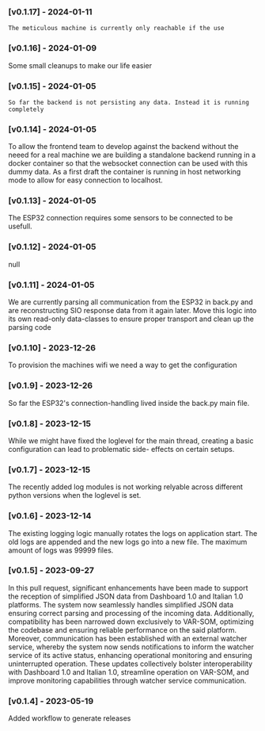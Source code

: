 
### [v0.1.17] - 2024-01-11
    The meticulous machine is currently only reachable if the use


### [v0.1.16] - 2024-01-09
Some small cleanups to make our life easier


### [v0.1.15] - 2024-01-05
    So far the backend is not persisting any data. Instead it is running completely


### [v0.1.14] - 2024-01-05
To allow the frontend team to develop against the backend without the neeed for a real machine we are building a standalone backend running in a docker container so that the websocket connection can be used with this dummy data. As a first draft the container is running in host networking mode to allow for easy connection to localhost.


### [v0.1.13] - 2024-01-05
The ESP32 connection requires some sensors to be connected to be usefull.


### [v0.1.12] - 2024-01-05
null


### [v0.1.11] - 2024-01-05
We are currently parsing all communication from the ESP32 in back.py and are reconstructing SIO response data from it again later. Move this logic into its own read-only data-classes to ensure proper transport and clean up the parsing code


### [v0.1.10] - 2023-12-26
To provision the machines wifi we need a way to get the configuration


### [v0.1.9] - 2023-12-26
So far the ESP32's connection-handling lived inside the back.py main file.


### [v0.1.8] - 2023-12-15
While we might have fixed the loglevel for the main thread, creating a basic configuration can lead to problematic side- effects on certain setups.


### [v0.1.7] - 2023-12-15
The recently added log modules is not working relyable across different python versions when the loglevel is set.


### [v0.1.6] - 2023-12-14
The existing logging logic manually rotates the logs on application start. The old logs are appended and the new logs go into a new file. The maximum amount of logs was 99999 files.


### [v0.1.5] - 2023-09-27
In this pull request, significant enhancements have been made to support the reception of simplified JSON data from Dashboard 1.0 and Italian 1.0 platforms. The system now seamlessly handles simplified JSON data ensuring correct parsing and processing of the incoming data. Additionally, compatibility has been narrowed down exclusively to VAR-SOM, optimizing the codebase and ensuring reliable performance on the said platform. Moreover, communication has been established with an external watcher service, whereby the system now sends notifications to inform the watcher service of its active status, enhancing operational monitoring and ensuring uninterrupted operation. These updates collectively bolster interoperability with Dashboard 1.0 and Italian 1.0, streamline operation on VAR-SOM, and improve monitoring capabilities through watcher service communication.


### [v0.1.4] - 2023-05-19
Added workflow to generate releases

